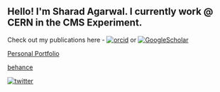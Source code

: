 ## Hello! I'm Sharad Agarwal. I currently work @ CERN in the CMS Experiment.

Check out my publications here - [![orcid](https://img.shields.io/badge/Orcid-sharadagarwal-&?logo=orcid)](https://orcid.org/0000-0002-6492-5390) or [![GoogleScholar](https://img.shields.io/badge/GoogleScholar-sharadagarwal-&?logo=google-scholar)](https://scholar.google.com/citations?user=yRVFJp8AAAAJ&hl=en)

[Personal Portfolio](https://sharad1126.github.io/)

[behance](https://www.behance.net/sharad1126)

[![twitter](https://img.shields.io/twitter/follow/shad1126?style=social)](https://twitter.com/shad1126)
